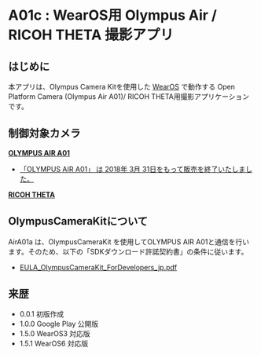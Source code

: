 ﻿# A01c : WearOS用 Olympus Air / RICOH THETA 撮影アプリ

## はじめに
本アプリは、Olympus Camera Kitを使用した [WearOS](https://wearos.google.com/) で動作する Open Platform Camera (Olympus Air A01)/ RICOH THETA用撮影アプリケーションです。

## 制御対象カメラ

[**OLYMPUS AIR A01**](https://jp.omsystem.com/cms/record/dslr/a01/index.pdf)

- [「OLYMPUS AIR A01」 は 2018年 3月 31日をもって販売を終了いたしました。](https://digital-faq.jp.omsystem.com/faq/public/app/servlet/relatedqa?QID=005796)

[**RICOH THETA**](https://support.ricoh360.com/ja)

## OlympusCameraKitについて

AirA01a は、OlympusCameraKit を使用してOLYMPUS AIR A01と通信を行います。そのため、以下の「SDKダウンロード許諾契約書」の条件に従います。

- [EULA_OlympusCameraKit_ForDevelopers_jp.pdf](https://github.com/MRSa/gokigen/blob/5ec908fdbe16c4de9e37fe90d70edc9352b6f948/osdn-svn/Documentations/miscellaneous/EULA_OlympusCameraKit_ForDevelopers_jp.pdf)

## 来歴
- 0.0.1 初版作成
- 1.0.0 Google Play 公開版
- 1.5.0 WearOS3 対応版
- 1.5.1 WearOS6 対応版
